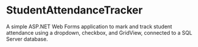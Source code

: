 # StudentAttendanceTracker
A simple ASP.NET Web Forms application to mark and track student attendance using a dropdown, checkbox, and GridView, connected to a SQL Server database.
